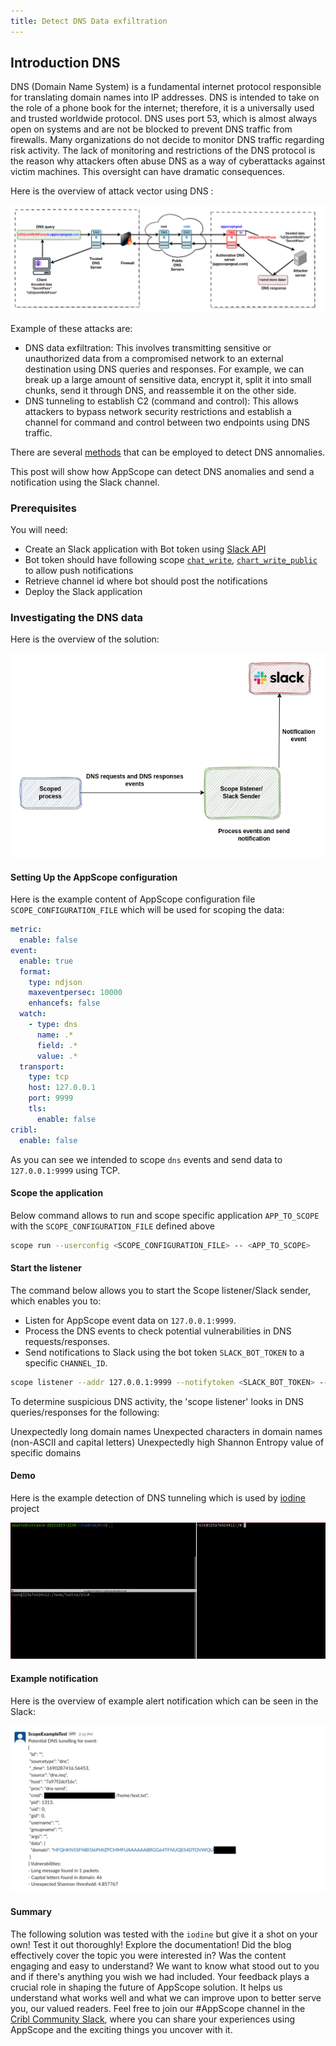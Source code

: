 ```yaml
---
title: Detect DNS Data exfiltration
---
```


## Introduction DNS

DNS (Domain Name System) is a fundamental internet protocol responsible for translating domain names into IP addresses. DNS is intended to take on the role of a phone book for the internet; therefore, it is a universally used and trusted worldwide protocol. DNS uses port 53, which is almost always open on systems and are not be blocked to prevent DNS traffic from firewalls. Many organizations do not decide to monitor DNS traffic regarding risk activity. The lack of monitoring and restrictions of the DNS protocol is the reason why attackers often abuse DNS as a way of cyberattacks against victim machines. This oversight can have dramatic consequences.

Here is the overview of attack vector using DNS :

![Dns tunnel](./images/dns-tunnel.png)

Example of these attacks are:

- DNS data exfiltration: This involves transmitting sensitive or unauthorized data from a compromised network to an external destination using DNS queries and responses. For example, we can break up a large amount of sensitive data, encrypt it, split it into small chunks, send it through DNS, and reassemble it on the other side.
- DNS tunneling to establish C2 (command and control): This allows attackers to bypass network security restrictions and establish a channel for command and control between two endpoints using DNS traffic.

There are several [methods](
https://pubmed.ncbi.nlm.nih.gov/36904959/) that can be employed to detect DNS annomalies.

This post will show how AppScope can detect DNS anomalies and send a notification using the Slack channel.

### Prerequisites

You will need:
- Create an Slack application with Bot token using [Slack API](https://api.slack.com/start/quickstart)
- Bot token should have following scope [`chat_write`](https://api.slack.com/scopes/chat:write), [`chart_write_public`](https://api.slack.com/scopes/chat:write.public) to allow push notifications
- Retrieve channel id where bot should post the notifications
- Deploy the Slack application

### Investigating the DNS data

Here is the overview of the solution:

![Dns arch](./images/dns-arch.png)

#### Setting Up the AppScope configuration

Here is the example content of AppScope configuration file `SCOPE_CONFIGURATION_FILE` which will be used for scoping the data:

```yml
metric:
  enable: false
event:
  enable: true
  format:
    type: ndjson
    maxeventpersec: 10000
    enhancefs: false
  watch:
    - type: dns
      name: .*
      field: .*
      value: .*
  transport:
    type: tcp
    host: 127.0.0.1
    port: 9999
    tls:
      enable: false
cribl:
  enable: false
```

As you can see we intended to scope `dns` events and send data to `127.0.0.1:9999` using TCP.

#### Scope the application

Below command allows to run and scope specific application `APP_TO_SCOPE` with the `SCOPE_CONFIGURATION_FILE` defined above

```bash
scope run --userconfig <SCOPE_CONFIGURATION_FILE> -- <APP_TO_SCOPE>
```
#### Start the listener

The command below allows you to start the Scope listener/Slack sender, which enables you to:

- Listen for AppScope event data on `127.0.0.1:9999`.
- Process the DNS events to check potential vulnerabilities in DNS requests/responses.
- Send notifications to Slack using the bot token `SLACK_BOT_TOKEN` to a specific `CHANNEL_ID`.

```bash
scope listener --addr 127.0.0.1:9999 --notifytoken <SLACK_BOT_TOKEN> --channelid <CHANNEL_ID>
```

To determine suspicious DNS activity, the 'scope listener' looks in DNS queries/responses for the following:

Unexpectedly long domain names
Unexpected characters in domain names (non-ASCII and capital letters)
Unexpectedly high Shannon Entropy value of specific domains

#### Demo
Here is the example detection of DNS tunneling which is used by [iodine](https://code.kryo.se/iodine/) project

![Dns-demo](./images/dns-demo.gif)

#### Example notification

Here is the overview of example alert notification which can be seen in the Slack:

![Slack event](./images/slack-event.png)

#### Summary

The following solution was tested with the `iodine`  but give it a shot on your own! Test it out thoroughly! Explore the documentation! Did the blog effectively cover the topic you were interested in? Was the content engaging and easy to understand? We want to know what stood out to you and if there's anything you wish we had included. Your feedback plays a crucial role in shaping the future of AppScope solution. It helps us understand what works well and what we can improve upon to better serve you, our valued readers.
Feel free to join our #AppScope channel in the [Cribl Community Slack](https://cribl.io/community/), where you can share your experiences using AppScope and the exciting things you uncover with it.